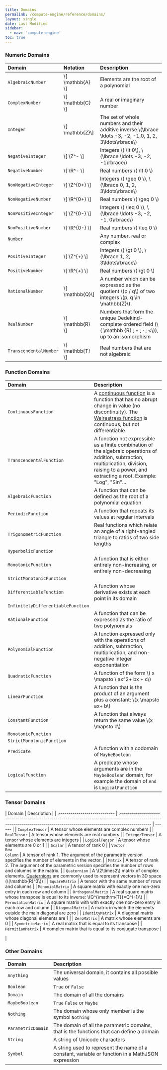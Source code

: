 ```yaml
---
title: Domains
permalink: /compute-engine/reference/domains/
layout: single
date: Last Modified
sidebar:
  - nav: 'compute-engine'
toc: true
---
```


### Numeric Domains

<div class=symbols-table>

| Domain                 | Notation           | Description                                                                                                 |
| :--------------------- | :----------------- | :---------------------------------------------------------------------------------------------------------- |
| `AlgebraicNumber`      | \\[ \mathbb{A} \\] | Elements are the root of a polynomial                                                                       |
| `ComplexNumber`        | \\[ \mathbb{C} \\]   | A real or imaginary number                                                                                  |
| `Integer`              | \\[ \mathbb{Z}\\]  | The set of whole numbers and their additive inverse \\(\lbrace \ldots -3, -2, -1,0, 1, 2, 3\ldots\rbrace\\) |
| `NegativeInteger`      | \\[ \Z^- \\]       | Integers \\( \lt 0\\), \\(\lbrace \ldots -3, -2, -1\rbrace\\)                                                                                      |
| `NegativeNumber`       | \\[ \R^- \\]       | Real numbers \\( \lt 0 \\)                                                                                  |
| `NonNegativeInteger`   | \\[ \Z^{0+} \\]    | Integers \\( \geq 0 \\), \\(\lbrace 0, 1, 2, 3\ldots\rbrace\\)                                                                                     |
| `NonNegativeNumber`    | \\[ \R^{0+} \\]    | Real numbers \\( \geq 0 \\)                                                                                 |
| `NonPositiveInteger`   | \\[ \Z^{0-} \\]    | Integers \\( \leq 0 \\), \\(\lbrace \ldots -3, -2, -1, 0\rbrace\\)                                                                                     |
| `NonPositiveNumber`    | \\[ \R^{0-} \\]    | Real numbers \\( \leq 0 \\)                                                                                 |
| `Number`               |                    | Any number, real or complex                                                                                 |
| `PositiveInteger`      | \\[ \Z^{+} \\]     | Integers \\( \gt 0 \\), \\(\lbrace 1, 2, 3\ldots\rbrace\\)                                                                                      |
| `PositiveNumber`       | \\[ \R^{+} \\]     | Real numbers \\( \gt 0 \\)                                                                                  |
| `RationalNumber`       | \\[ \mathbb{Q}\\]  | A number which can be expressed as the quotient \\(p / q\\) of two integers \\(p, q \in \mathbb{Z}\\).      |
| `RealNumber`           | \\[ \mathbb{R} \\] | Numbers that form the unique Dedekind-complete ordered field (\\( \mathbb {R}  ; + ; · ; <\\)), up to an isomorphism                                                                                                            |
| `TranscendentalNumber` | \\[ \mathbb{T} \\] | Real numbers that are not algebraic                                                                         |

</div>

### Function Domains

<div class=symbols-table>

| Domain                             | Description                                                                                                                                                                                                                                                          |
| :--------------------------------- | :------------------------------------------------------------------------------------------------------------------------------------------------------------------------------------------------------------------------------------------------------------------- |
| `ContinuousFunction`               | A [continuous function](https://en.wikipedia.org/wiki/Continuous_function) is a function that has no abrupt change in value (no discontinuity). The [Weirestrass function](https://en.wikipedia.org/wiki/Weierstrass_function) is continuous, but not differentiable |
| `TranscendentalFunction`           | A function not expressible as a finite combination of the algebraic operations of addition, subtraction, multiplication, division, raising to a power, and extracting a root. Example: "Log", "Sin"...                                                               |
| `AlgebraicFunction`                | A function that can be defined as the root of a polynomial equation                                                                                                                                                                                                  |
| `PeriodicFunction`                 | A function that repeats its values at regular intervals                                                                                                                                                                                                              |
| `TrigonometricFunction`            | Real functions which relate an angle of a right-angled triangle to ratios of two side lengths                                                                                                                                                                        |
| `HyperbolicFunction`               |                                                                                                                                                                                                                                                                      |
| `MonotonicFunction`                | A function that is either entirely non-increasing, or entirely non-decreasing                                                                                                                                                                                        |
| `StrictMonotonicFunction`          |                                                                                                                                                                                                                                                                      |
| `DifferentiableFunction`           | A function whose derivative exists at each point in its domain                                                                                                                                                                                                       |
| `InfinitelyDifferentiableFunction` |                                                                                                                                                                                                                                                                      |
| `RationalFunction`                 | A function that can be expressed as the ratio of two polynomials                                                                                                                                                                                                     |
| `PolynomialFunction`               | A function expressed only with the operations of addition, subtraction, multiplication, and non-negative integer exponentiation                                                                                                                                      |
| `QuadraticFunction`                | A function of the form \\( x \mapsto \ ax^2+ bx + c\\)                                                                                                                                                                                                               |
| `LinearFunction`                   | A function that is the product of an argument plus a constant: \\(x \mapsto ax+ b\\)                                                                                                                                                                                 |
| `ConstantFunction`                 | A function that always return the same value \\(x \mapsto c\\)                                                                                                                                                                                                       |
| `MonotonicFunction`                |                                                                                                                                                                                                                                                                      |
| `StrictMonotonicFunction`          |                                                                                                                                                                                                                                                                      |
| `Predicate`                        | A function with a codomain of `MaybeBoolean`                                                                                                                                                                                                                         |
| `LogicalFunction`                  | A predicate whose arguments are in the `MaybeBoolean` domain, for example the domain of `And` is `LogicalFunction`                                                                                                                                                   |

</div>

### Tensor Domains

<div class=symbols-table>

| Domain                        | Description                                                                                                                                                                  |
| :---------------------------- | :--------------------------------------------------------------------------------------------------------------------------------------------------------------------------- | ------ |
| `ComplexTensor`               | A tensor whose elements are complex numbers                                                                                                                                  |
| `RealTensor`                  | A tensor whose elements are real numbers                                                                                                                                     |
| `IntegerTensor`               | A tensor whose elements are integers                                                                                                                                         |
| `LogicalTensor`               | A tensor whose elements are 0 or 1                                                                                                                                           |
| `Scalar`                      | A tensor of rank 0                                                                                                                                                           |
| `Vector`<br>`Row`<br>`Column` | A tensor of rank 1. The argument of the parametric version specifies the number of elements in the vector.                                                                   |
| `Matrix`                      | A tensor of rank 2. The argument of the parametric version specifies the number of rows and columns in the matrix.                                                           |
| `Quaternion`                  | A \\(2\times2\\) matrix of complex elements. [Quaternions](https://en.wikipedia.org/wiki/Quaternion) are commonly used to represent vectors in 3D space (\\(\mathbb{R}^3\\)) |
| `SquareMatrix`                | A tensor with the same number of rows and columns                                                                                                                            |
| `MonomialMatrix`              | A square matrix with exactly one non-zero entry in each row and column                                                                                                       |
| `OrthogonalMatrix`            | A real square matrix whose transpose is equal to its inverse: \\(Q^{\mathrm{T}}=Q^{-1}\\)                                                                                    |
| `PermutationMatrix`           | A square matrix with with exactly one non-zero entry in each row and column                                                                                                  |
| `DiagonalMatrix`              | A matrix in which the elements outside the main diagonal are zero                                                                                                            |
| `IdentityMatrix`              | A diagonal matrix whose diagonal elements are 1                                                                                                                              |
| `ZeroMatrix`                  | A matrix whose elements are 0                                                                                                                                                |
| `SymmetricMatrix`             | A real matrix that is equal to its transpose                                                                                                                                 |
| `HermitianMatrix`             | A complex matrix that is equal to its conjugate transpose                                                                                                                    | </div> |

### Other Domains

<div class=symbols-table>

| Domain             | Description                                                                                      |
| :----------------- | :----------------------------------------------------------------------------------------------- |
| `Anything`          | The universal domain, it contains all possible values                                                                            |
| `Boolean`          | `True` or `False`                                                                                |
| `Domain`           | The domain of all the domains                                                                    |
| `MaybeBoolean`     | `True` `False` or `Maybe`                                                                        |
| `Nothing`          | The domain whose only member is the symbol `Nothing` |
| `ParametricDomain` | The domain of all the parametric domains, that is the functions that can define a domain         |
| `String`           | A string of Unicode characters                                                                   |
| `Symbol`           | A string used to represent the name of a constant, variable or function in a MathJSON expression |

</div>
